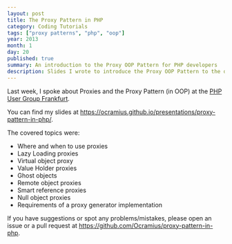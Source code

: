 ```yaml
---
layout: post
title: The Proxy Pattern in PHP
category: Coding Tutorials
tags: ["proxy patterns", "php", "oop"]
year: 2013
month: 1
day: 20
published: true
summary: An introduction to the Proxy OOP Pattern for PHP developers
description: Slides I wrote to introduce the Proxy OOP Pattern to the developers of the PHP User Group Frankfurt
---
```


<p>
    Last week, I spoke about Proxies and the Proxy Pattern (in OOP)
    at the <a href="http://www.phpugffm.de/?p=999" target="_blank">PHP User Group Frankfurt</a>.
</p>
<p>
    You can find my slides at
    <a href="https://ocramius.github.io/presentations/proxy-pattern-in-php/" target="_blank" title="The Proxy OOP pattern in PHP">
    https://ocramius.github.io/presentations/proxy-pattern-in-php/</a>.
</p>
<p>
    The covered topics were:
</p>
<ul>
    <li>Where and when to use proxies</li>
    <li>Lazy Loading proxies</li>
    <li>Virtual object proxy</li>
    <li>Value Holder proxies</li>
    <li>Ghost objects</li>
    <li>Remote object proxies</li>
    <li>Smart reference proxies</li>
    <li>Null object proxies</li>
    <li>Requirements of a proxy generator implementation</li>
</ul>
<p>
    If you have suggestions or spot any problems/mistakes, please open an issue
    or a pull request at <a href="https://github.com/Ocramius/proxy-pattern-in-php" target="_blank">
    https://github.com/Ocramius/proxy-pattern-in-php</a>.
</p>

